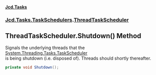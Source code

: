 #### [Jcd.Tasks](index.md 'index')
### [Jcd.Tasks.TaskSchedulers](Jcd.Tasks.TaskSchedulers.md 'Jcd.Tasks.TaskSchedulers').[ThreadTaskScheduler](Jcd.Tasks.TaskSchedulers.ThreadTaskScheduler.md 'Jcd.Tasks.TaskSchedulers.ThreadTaskScheduler')

## ThreadTaskScheduler.Shutdown() Method

Signals the underlying threads that the [System.Threading.Tasks.TaskScheduler](https://docs.microsoft.com/en-us/dotnet/api/System.Threading.Tasks.TaskScheduler 'System.Threading.Tasks.TaskScheduler')  
is being shutdown (i.e. disposed of). Threads should shortly thereafter.

```csharp
private void Shutdown();
```